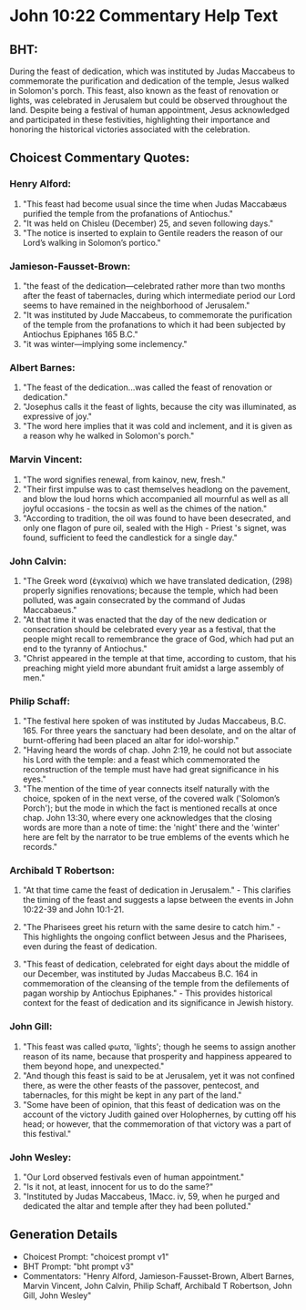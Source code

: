 # John 10:22 Commentary Help Text

## BHT:
During the feast of dedication, which was instituted by Judas Maccabeus to commemorate the purification and dedication of the temple, Jesus walked in Solomon's porch. This feast, also known as the feast of renovation or lights, was celebrated in Jerusalem but could be observed throughout the land. Despite being a festival of human appointment, Jesus acknowledged and participated in these festivities, highlighting their importance and honoring the historical victories associated with the celebration.

## Choicest Commentary Quotes:
### Henry Alford:
1. "This feast had become usual since the time when Judas Maccabæus purified the temple from the profanations of Antiochus." 
2. "It was held on Chisleu (December) 25, and seven following days."
3. "The notice is inserted to explain to Gentile readers the reason of our Lord’s walking in Solomon’s portico."

### Jamieson-Fausset-Brown:
1. "the feast of the dedication—celebrated rather more than two months after the feast of tabernacles, during which intermediate period our Lord seems to have remained in the neighborhood of Jerusalem."
2. "It was instituted by Jude Maccabeus, to commemorate the purification of the temple from the profanations to which it had been subjected by Antiochus Epiphanes 165 B.C."
3. "it was winter—implying some inclemency."

### Albert Barnes:
1. "The feast of the dedication...was called the feast of renovation or dedication."
2. "Josephus calls it the feast of lights, because the city was illuminated, as expressive of joy."
3. "The word here implies that it was cold and inclement, and it is given as a reason why he walked in Solomon's porch."

### Marvin Vincent:
1. "The word signifies renewal, from kainov, new, fresh."
2. "Their first impulse was to cast themselves headlong on the pavement, and blow the loud horns which accompanied all mournful as well as all joyful occasions - the tocsin as well as the chimes of the nation."
3. "According to tradition, the oil was found to have been desecrated, and only one flagon of pure oil, sealed with the High - Priest 's signet, was found, sufficient to feed the candlestick for a single day."

### John Calvin:
1. "The Greek word (ἐγκαίνια) which we have translated dedication, (298) properly signifies renovations; because the temple, which had been polluted, was again consecrated by the command of Judas Maccabaeus."
2. "At that time it was enacted that the day of the new dedication or consecration should be celebrated every year as a festival, that the people might recall to remembrance the grace of God, which had put an end to the tyranny of Antiochus."
3. "Christ appeared in the temple at that time, according to custom, that his preaching might yield more abundant fruit amidst a large assembly of men."

### Philip Schaff:
1. "The festival here spoken of was instituted by Judas Maccabeus, B.C. 165. For three years the sanctuary had been desolate, and on the altar of burnt-offering had been placed an altar for idol-worship."
2. "Having heard the words of chap. John 2:19, he could not but associate his Lord with the temple: and a feast which commemorated the reconstruction of the temple must have had great significance in his eyes."
3. "The mention of the time of year connects itself naturally with the choice, spoken of in the next verse, of the covered walk ('Solomon’s Porch'); but the mode in which the fact is mentioned recalls at once chap. John 13:30, where every one acknowledges that the closing words are more than a note of time: the 'night' there and the 'winter' here are felt by the narrator to be true emblems of the events which he records."

### Archibald T Robertson:
1. "At that time came the feast of dedication in Jerusalem." - This clarifies the timing of the feast and suggests a lapse between the events in John 10:22-39 and John 10:1-21.

2. "The Pharisees greet his return with the same desire to catch him." - This highlights the ongoing conflict between Jesus and the Pharisees, even during the feast of dedication.

3. "This feast of dedication, celebrated for eight days about the middle of our December, was instituted by Judas Maccabeus B.C. 164 in commemoration of the cleansing of the temple from the defilements of pagan worship by Antiochus Epiphanes." - This provides historical context for the feast of dedication and its significance in Jewish history.

### John Gill:
1. "This feast was called φωτα, 'lights'; though he seems to assign another reason of its name, because that prosperity and happiness appeared to them beyond hope, and unexpected."
2. "And though this feast is said to be at Jerusalem, yet it was not confined there, as were the other feasts of the passover, pentecost, and tabernacles, for this might be kept in any part of the land."
3. "Some have been of opinion, that this feast of dedication was on the account of the victory Judith gained over Holophernes, by cutting off his head; or however, that the commemoration of that victory was a part of this festival."

### John Wesley:
1. "Our Lord observed festivals even of human appointment." 
2. "Is it not, at least, innocent for us to do the same?" 
3. "Instituted by Judas Maccabeus, 1Macc. iv, 59, when he purged and dedicated the altar and temple after they had been polluted."


## Generation Details
- Choicest Prompt: "choicest prompt v1"
- BHT Prompt: "bht prompt v3"
- Commentators: "Henry Alford, Jamieson-Fausset-Brown, Albert Barnes, Marvin Vincent, John Calvin, Philip Schaff, Archibald T Robertson, John Gill, John Wesley"
